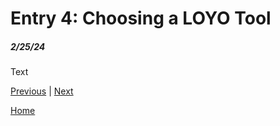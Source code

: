 # Entry 4: Choosing a LOYO Tool
##### 2/25/24

Text

[Previous](entry03.md) | [Next](entry05.md)

[Home](../README.md)
